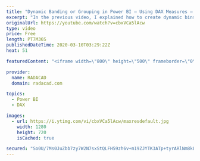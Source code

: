```yaml
---
title: "Dynamic Banding or Grouping in Power BI – Using DAX Measures – Choose the Size of Bins"
excerpt: "In the previous video, I explained how to create dynamic bins by choosing the count of bins in a slicer in the Power BI report. In this video, I'll explain, how you can do it the other way around, which is by selecting the size of the bin, you will have bins and buckets dynamically generated. Download"
originalUrl: https://youtube.com/watch?v=cbxVCa5lAcw
type: video
price: Free
length: PT7M36S
publishedDateTime: 2020-03-10T03:29:22Z
heat: 51

featuredContent: "<iframe width=\"800\" height=\"500\" frameborder=\"0\" src=\"https://www.youtube.com/embed/cbxVCa5lAcw\" allow=\"accelerometer; autoplay; encrypted-media; gyroscope; picture-in-picture\" allowfullscreen></iframe>"

provider:
  name: RADACAD
  domain: radacad.com

topics:
  - Power BI
  - DAX

images:
  - url: https://i.ytimg.com/vi/cbxVCa5lAcw/maxresdefault.jpg
    width: 1280
    height: 720
    isCached: true

secured: "So0U/7Ms0JuZbb7zy7W2N7sxStQLFH59zh6v+m19ZJYTK3ATp+tyrARlNm8kLKovq2w/4OD1bHLBBl/ja52tfiW/LZcj27XII8XU04p1eRYdZI5GPqXlNsALcGCM9yuGDOagkAzV9FTjAPOOMfvZnItgFG6O7Uyh3HYJIP6S9WnZmBDtVCAMoU1RaAsAhgnX9LVwtLRTR0NXAb/2dD1NsNgM01X7VPFB2FU0BkSLc8viStlK8abPsh52r+QfLAvgwplHkxaj+WGiY9wOjZzFX/r6R2Dt+mHdlS74kWwyDdxSShhwRnbReucz/LM8ZvImLXS+fxRDtGBz6T4W+ddK2qPxa1ZGCDgqxeOtBS6CEd7gzmxcEK3w0UAtgA+hh+KyQ1diXdkZnnxfOd65TAA8u/M6nkdA4ERrxtrcTQXndP4=;C+rIg4iMSCef88Mky7tzgw=="
---
```


